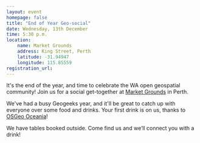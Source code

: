 ```yaml
---
layout: event
homepage: false
title: "End of Year Geo-social"
date: Wednesday, 13th December
time: 5:30 p.m.
location:
    name: Market Grounds
    address: King Street, Perth
    latitude: -31.94947
    longitude: 115.85559
registration_url: 
---
```

It's the end of the year, and time to celebrate the WA open geospatial community!
Join us for a social get-together at [Market Grounds](https://marketgrounds.com.au) in Perth.

We've had a busy Geogeeks year, and it'll be great to catch up with everyone over some food and drinks.
Your first drink is on us, thanks to [OSGeo Oceania](https://osgeo-oceania.org/)!

We have tables booked outside. Come find us and we’ll connect you with a drink!
